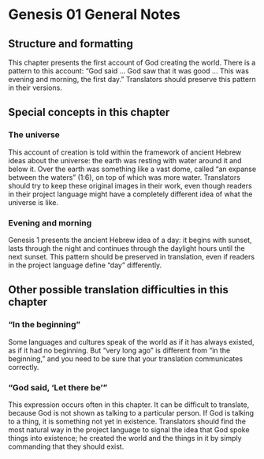 # Genesis 01 General Notes

## Structure and formatting

This chapter presents the first account of God creating the world. There is a pattern to this account: “God said … God saw that it was good … This was evening and morning, the first day.” Translators should preserve this pattern in their versions.

## Special concepts in this chapter

### The universe

This account of creation is told within the framework of ancient Hebrew ideas about the universe: the earth was resting with water around it and below it. Over the earth was something like a vast dome, called “an expanse between the waters” (1:6), on top of which was more water. Translators should try to keep these original images in their work, even though readers in their project language might have a completely different idea of what the universe is like.

### Evening and morning

Genesis 1 presents the ancient Hebrew idea of a day: it begins with sunset, lasts through the night and continues through the daylight hours until the next sunset. This pattern should be preserved in translation, even if readers in the project language define “day” differently.

## Other possible translation difficulties in this chapter

### “In the beginning”

Some languages and cultures speak of the world as if it has always existed, as if it had no beginning. But “very long ago” is different from “in the beginning,” and you need to be sure that your translation communicates correctly.

### “God said, ‘Let there be’”

This expression occurs often in this chapter. It can be difficult to translate, because God is not shown as talking to a particular person. If God is talking to a thing, it is something not yet in existence. Translators should find the most natural way in the project language to signal the idea that God spoke things into existence; he created the world and the things in it by simply commanding that they should exist.